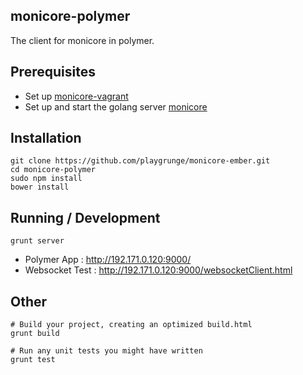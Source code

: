 ## monicore-polymer
The client for monicore in polymer.

## Prerequisites
* Set up [monicore-vagrant](https://github.com/playgrunge/monicore-vagrant)
* Set up and start the golang server [monicore](https://github.com/playgrunge/monicore)

## Installation
```Shell
git clone https://github.com/playgrunge/monicore-ember.git
cd monicore-polymer
sudo npm install
bower install
```

## Running / Development
```Shell
grunt server
```
* Polymer App : http://192.171.0.120:9000/
* Websocket Test : http://192.171.0.120:9000/websocketClient.html


## Other
```Shell
# Build your project, creating an optimized build.html
grunt build

# Run any unit tests you might have written
grunt test
```
